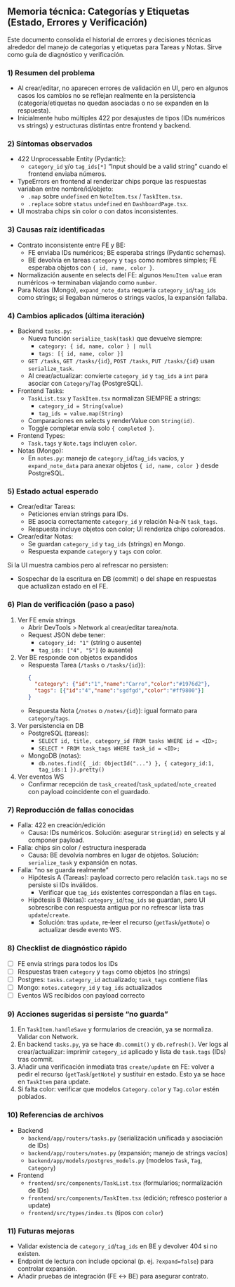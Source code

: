 ## Memoria técnica: Categorías y Etiquetas (Estado, Errores y Verificación)

Este documento consolida el historial de errores y decisiones técnicas alrededor del manejo de categorías y etiquetas para Tareas y Notas. Sirve como guía de diagnóstico y verificación.

### 1) Resumen del problema
- Al crear/editar, no aparecen errores de validación en UI, pero en algunos casos los cambios no se reflejan realmente en la persistencia (categoría/etiquetas no quedan asociadas o no se expanden en la respuesta).
- Inicialmente hubo múltiples 422 por desajustes de tipos (IDs numéricos vs strings) y estructuras distintas entre frontend y backend.

### 2) Síntomas observados
- 422 Unprocessable Entity (Pydantic):
  - `category_id` y/o `tag_ids[*]` “Input should be a valid string” cuando el frontend enviaba números.
- TypeErrors en frontend al renderizar chips porque las respuestas variaban entre nombre/id/objeto:
  - `.map` sobre `undefined` en `NoteItem.tsx` / `TaskItem.tsx`.
  - `.replace` sobre `status` `undefined` en `DashboardPage.tsx`.
- UI mostraba chips sin color o con datos inconsistentes.

### 3) Causas raíz identificadas
- Contrato inconsistente entre FE y BE:
  - FE enviaba IDs numéricos; BE esperaba strings (Pydantic schemas).
  - BE devolvía en tareas `category` y `tags` como nombres simples; FE esperaba objetos con `{ id, name, color }`.
- Normalización ausente en selects del FE: algunos `MenuItem value` eran numéricos → terminaban viajando como `number`.
- Para Notas (Mongo), `expand_note_data` requería `category_id`/`tag_ids` como strings; si llegaban números o strings vacíos, la expansión fallaba.

### 4) Cambios aplicados (última iteración)
- Backend `tasks.py`:
  - Nueva función `serialize_task(task)` que devuelve siempre:
    - `category: { id, name, color } | null`
    - `tags: [{ id, name, color }]`
  - `GET /tasks`, `GET /tasks/{id}`, `POST /tasks`, `PUT /tasks/{id}` usan `serialize_task`.
  - Al crear/actualizar: convierte `category_id` y `tag_ids` a `int` para asociar con `Category`/`Tag` (PostgreSQL).
- Frontend Tasks:
  - `TaskList.tsx` y `TaskItem.tsx` normalizan SIEMPRE a strings:
    - `category_id = String(value)`
    - `tag_ids = value.map(String)`
  - Comparaciones en selects y renderValue con `String(id)`.
  - Toggle completar envía solo `{ completed }`.
- Frontend Types:
  - `Task.tags` y `Note.tags` incluyen `color`.
- Notas (Mongo):
  - En `notes.py`: manejo de `category_id`/`tag_ids` vacíos, y `expand_note_data` para anexar objetos `{ id, name, color }` desde PostgreSQL.

### 5) Estado actual esperado
- Crear/editar Tareas:
  - Peticiones envían strings para IDs.
  - BE asocia correctamente `category_id` y relación N‑a‑N `task_tags`.
  - Respuesta incluye objetos con color; UI renderiza chips coloreados.
- Crear/editar Notas:
  - Se guardan `category_id` y `tag_ids` (strings) en Mongo.
  - Respuesta expande `category` y `tags` con color.

Si la UI muestra cambios pero al refrescar no persisten:
  - Sospechar de la escritura en DB (commit) o del shape en respuestas que actualizan estado en el FE.

### 6) Plan de verificación (paso a paso)
1. Ver FE envía strings
   - Abrir DevTools > Network al crear/editar tarea/nota.
   - Request JSON debe tener:
     - `category_id: "1"` (string o ausente)
     - `tag_ids: ["4", "5"]` (o ausente)
2. Ver BE responde con objetos expandidos
   - Respuesta Tarea (`/tasks` o `/tasks/{id}`):
     ```json
     {
       "category": {"id":"1","name":"Carro","color":"#1976d2"},
       "tags": [{"id":"4","name":"sgdfgd","color":"#ff9800"}]
     }
     ```
   - Respuesta Nota (`/notes` o `/notes/{id}`): igual formato para `category`/`tags`.
3. Ver persistencia en DB
   - PostgreSQL (tareas):
     - `SELECT id, title, category_id FROM tasks WHERE id = <ID>;`
     - `SELECT * FROM task_tags WHERE task_id = <ID>;`
   - MongoDB (notas):
     - `db.notes.find({ _id: ObjectId("...") }, { category_id:1, tag_ids:1 }).pretty()`
4. Ver eventos WS
   - Confirmar recepción de `task_created`/`task_updated`/`note_created` con payload coincidente con el guardado.

### 7) Reproducción de fallas conocidas
- Falla: 422 en creación/edición
  - Causa: IDs numéricos. Solución: asegurar `String(id)` en selects y al componer payload.
- Falla: chips sin color / estructura inesperada
  - Causa: BE devolvía nombres en lugar de objetos. Solución: `serialize_task` y expansión en notas.
- Falla: “no se guarda realmente”
  - Hipótesis A (Tareas): payload correcto pero relación `task.tags` no se persiste si IDs inválidos.
    - Verificar que `tag_ids` existentes correspondan a filas en `tags`.
  - Hipótesis B (Notas): `category_id`/`tag_ids` se guardan, pero UI sobrescribe con respuesta antigua por no refrescar lista tras `update`/`create`.
    - Solución: tras `update`, re‑leer el recurso (`getTask`/`getNote`) o actualizar desde evento WS.

### 8) Checklist de diagnóstico rápido
- [ ] FE envía strings para todos los IDs
- [ ] Respuestas traen `category` y `tags` como objetos (no strings)
- [ ] Postgres: `tasks.category_id` actualizado; `task_tags` contiene filas
- [ ] Mongo: `notes.category_id` y `tag_ids` actualizados
- [ ] Eventos WS recibidos con payload correcto

### 9) Acciones sugeridas si persiste “no guarda”
1. En `TaskItem.handleSave` y formularios de creación, ya se normaliza. Validar con Network.
2. En backend `tasks.py`, ya se hace `db.commit()` y `db.refresh()`. Ver logs al crear/actualizar: imprimir `category_id` aplicado y lista de `task.tags` (IDs) tras commit.
3. Añadir una verificación inmediata tras `create/update` en FE: volver a pedir el recurso (`getTask`/`getNote`) y sustituir en estado. Esto ya se hace en `TaskItem` para update.
4. Si falta color: verificar que modelos `Category.color` y `Tag.color` estén poblados.

### 10) Referencias de archivos
- Backend
  - `backend/app/routers/tasks.py` (serialización unificada y asociación de IDs)
  - `backend/app/routers/notes.py` (expansión; manejo de strings vacíos)
  - `backend/app/models/postgres_models.py` (modelos `Task`, `Tag`, `Category`)
- Frontend
  - `frontend/src/components/TaskList.tsx` (formularios; normalización de IDs)
  - `frontend/src/components/TaskItem.tsx` (edición; refresco posterior a update)
  - `frontend/src/types/index.ts` (tipos con `color`)

### 11) Futuras mejoras
- Validar existencia de `category_id`/`tag_ids` en BE y devolver 404 si no existen.
- Endpoint de lectura con include opcional (p. ej. `?expand=false`) para controlar expansión.
- Añadir pruebas de integración (FE ↔ BE) para asegurar contrato.


